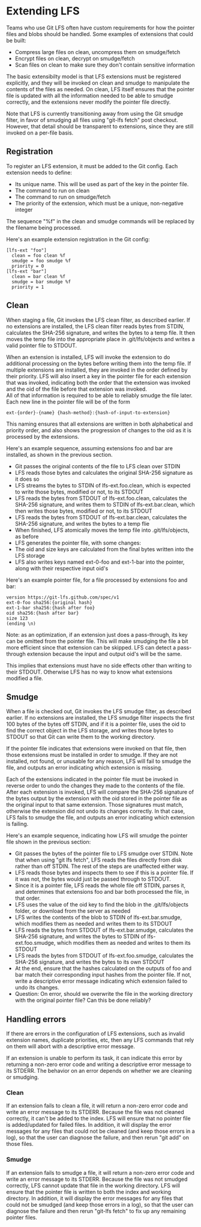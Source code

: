 # Extending LFS

Teams who use Git LFS often have custom requirements for how the pointer files and
blobs should be handled.  Some examples of extensions that could be built:

* Compress large files on clean, uncompress them on smudge/fetch
* Encrypt files on clean, decrypt on smudge/fetch
* Scan files on clean to make sure they don't contain sensitive information

The basic extensibilty model is that LFS extensions must be registered explicitly, and
they will be invoked on clean and smudge to manipulate the contents of the files as
needed.  On clean, LFS itself ensures that the pointer file is updated with all the
information needed to be able to smudge correctly, and the extensions never modify the
pointer file directly.

Note that LFS is currently transitioning away from using the Git smudge filter, in favor
of smudging all files using "git-lfs fetch" post checkout.  However, that detail should
be transparent to extensions, since they are still invoked on a per-file basis.

## Registration

To register an LFS extension, it must be added to the Git config.  Each extension needs
to define:

* Its unique name.  This will be used as part of the key in the pointer file.
* The command to run on clean
* The command to run on smudge/fetch
* The priority of the extension, which must be a unique, non-negative integer

The sequence "%f" in the clean and smudge commands will be replaced by the filename being
processed.

Here's an example extension registration in the Git config:

```
[lfs-ext "foo"]
  clean = foo clean %f
  smudge = foo smudge %f
  priority = 0
[lfs-ext "bar"]
  clean = bar clean %f
  smudge = bar smudge %f
  priority = 1
```

## Clean

When staging a file, Git invokes the LFS clean filter, as described earlier.  If no
extensions are installed, the LFS clean filter reads bytes from STDIN, calculates the
SHA-256 signature, and writes the bytes to a temp file.  It then moves the temp file into
the appropriate place in .git/lfs/objects and writes a valid pointer file to STDOUT.

When an extension is installed, LFS will invoke the extension to do additional processing
on the bytes before writing them into the temp file.  If multiple extensions are
installed, they are invoked in the order defined by their priority.  LFS will also insert
a key in the pointer file for each extension that was invoked, indicating both the order
that the extension was invoked and the oid of the file before that extension was invoked.  
All of that information is required to be able to reliably smudge the file later.  Each
new line in the pointer file will be of the form

`ext-{order}-{name} {hash-method}:{hash-of-input-to-extension} `

This naming ensures that all extensions are written in both alphabetical and priority
order, and also shows the progression of changes to the oid as it is processed by the
extensions.

Here's an example sequence, assuming extensions foo and bar are installed, as shown in
the previous section.

* Git passes the original contents of the file to LFS clean over STDIN
* LFS reads those bytes and calculates the original SHA-256 signature as it does so
* LFS streams the bytes to STDIN of lfs-ext.foo.clean, which is expected to write
those bytes, modified or not, to its STDOUT
* LFS reads the bytes from STDOUT of lfs-ext.foo.clean, calculates the SHA-256
signature, and writes them to STDIN of lfs-ext.bar.clean, which then writes those
bytes, modified or not, to its STDOUT
* LFS reads the bytes from STDOUT of lfs-ext.bar.clean, calculates the SHA-256
signature, and writes the bytes to a temp flie
* When finished, LFS atomically moves the temp file into .git/lfs/objects, as before
* LFS generates the pointer file, with some changes:
 * The oid and size keys are calculated from the final bytes written into the LFS storage
 * LFS also writes keys named ext-0-foo and ext-1-bar into the pointer, along
 with their respective input oid's

Here's an example pointer file, for a file processed by extensions foo and bar:

```
version https://git-lfs.github.com/spec/v1
ext-0-foo sha256:{original hash}
ext-1-bar sha256:{hash after foo}
oid sha256:{hash after bar}
size 123
(ending \n)
```

Note: as an optimization, if an extension just does a pass-through, its key can be
omitted from the pointer file.  This will make smudging the file a bit more efficient
since that extension can be skipped.  LFS can detect a pass-through extension because the
input and output oid's will be the same.

This implies that extensions must have no side effects other than writing to their STDOUT.
Otherwise LFS has no way to know what extensions modified a file.


## Smudge

When a file is checked out, Git invokes the LFS smudge filter, as described earlier. If
no extensions are installed, the LFS smudge filter inspects the first 100 bytes of the
bytes off STDIN, and if it is a pointer file, uses the oid to find the correct object in
the LFS storage, and writes those bytes to STDOUT so that Git can write them to the
working directory.

If the pointer file indicates that extensions were invoked on that file, then those
extensions must be installed in order to smudge.  If they are not installed, not found,
or unusable for any reason, LFS will fail to smudge the file, and outputs an error
indicating which extension is missing.

Each of the extensions indicated in the pointer file must be invoked in reverse order to
undo the changes they made to the contents of the file.  After each extension is invoked,
LFS will compare the SHA-256 signature of the bytes output by the extension with the oid
stored in the pointer file as the original input to that same extension.  Those
signatures must match, otherwise the extension did not undo its changes correctly.  In
that case, LFS fails to smudge the file, and outputs an error indicating which extension
is failing.

Here's an example sequence, indicating how LFS will smudge the pointer file shown in the
previous section:

* Git passes the bytes of the pointer file to LFS smudge over STDIN.  Note that when
using "git lfs fetch", LFS reads the files directly from disk rather than off STDIN.  The
rest of the steps are unaffected either way.
* LFS reads those bytes and inspects them to see if this is a pointer file.  If it was
not, the bytes would just be passed through to STDOUT.
* Since it is a pointer file, LFS reads the whole file off STDIN, parses it, and
determines that extensions foo and bar both processed the file, in that order.
* LFS uses the value of the oid key to find the blob in the .git/lfs/objects folder, or
download from the server as needed
* LFS writes the contents of the blob to STDIN of lfs-ext.bar.smudge, which
modifies them as needed and writes them to its STDOUT
* LFS reads the bytes from STDOUT of lfs-ext.bar.smudge, calculates the SHA-256
signature, and writes the bytes to STDIN of lfs-ext.foo.smudge, which modifies them
as needed and writes to them its STDOUT
* LFS reads the bytes from STDOUT of lfs-ext.foo.smudge, calculates the SHA-256
signature, and writes the bytes to its own STDOUT
* At the end, ensure that the hashes calculated on the outputs of foo and bar match their
corresponding input hashes from the pointer file.  If not, write a descriptive error
message indicating which extension failed to undo its changes.
 * Question: On error, should we overwrite the file in the working directory with the
 original pointer file?  Can this be done reliably?


## Handling errors

If there are errors in the configuration of LFS extensions, such as invalid extension names,
duplicate priorities, etc, then any LFS commands that rely on them will abort with a
descriptive error message.

If an extension is unable to perform its task, it can indicate this error by returning a
non-zero error code and writing a descriptive error message to its STDERR. The behavior on
an error depends on whether we are cleaning or smudging.

### Clean

If an extension fails to clean a file, it will return a non-zero error code and write an
error message to its STDERR.  Because the file was not cleaned correctly, it can't be added
to the index.  LFS will ensure that no pointer file is added/updated for failed files.  In
addition, it will display the error messages for any files that could not be cleaned (and
keep those errors in a log), so that the user can diagnose the failure, and then rerun "git
add" on those files.


### Smudge

If an extension fails to smudge a file, it will return a non-zero error code and write an
error message to its STDERR.  Because the file was not smudged correctly, LFS cannot update
that file in the working directory.  LFS will ensure that the pointer file is written to
both the index and working directory.  In addition, it will display the error messages for
any files that could not be smudged (and keep those errors in a log), so that the user can
diagnose the failure and then rerun "git-lfs fetch" to fix up any remaining pointer files.
